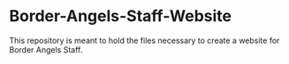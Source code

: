 # Border-Angels-Staff-Website

This repository is meant to hold the files necessary to create a website for Border Angels Staff. 
